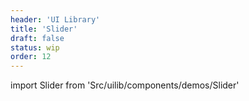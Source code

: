 ```yaml
---
header: 'UI Library'
title: 'Slider'
draft: false
status: wip
order: 12
---
```


<!--
  ATTENTION: This file is auto generated by using "makeDemosFactory".
  Do not change the content!
-->

import Slider from 'Src/uilib/components/demos/Slider'

<Slider />
